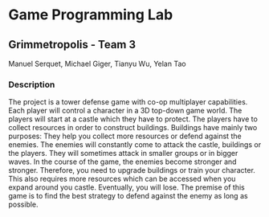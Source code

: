 # Game Programming Lab

## Grimmetropolis - Team 3
Manuel Serquet, Michael Giger, Tianyu Wu, Yelan Tao

### Description
The project is a tower defense game with co-op multiplayer capabilities. Each player will control a character in a 3D top-down game world. The players will start at a castle which they have to protect. The players have to collect resources in order to construct buildings. Buildings have mainly two purposes: They help you collect more resources or defend against the enemies. The enemies will constantly come to attack the castle, buildings or the players. They will sometimes attack in smaller groups or in bigger waves. In the course of the game, the enemies become stronger and stronger. Therefore, you need to upgrade buildings or train your character. This also requires more resources which can be accessed when you expand around you castle. Eventually, you will lose. The premise of this game is to find the best strategy to defend against the enemy as long as possible.
